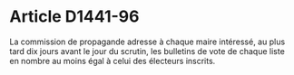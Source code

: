 # Article D1441-96

  
La commission de propagande adresse à chaque maire intéressé, au plus tard dix jours avant le jour du scrutin, les bulletins de vote de chaque liste en nombre au moins égal à celui des électeurs inscrits.